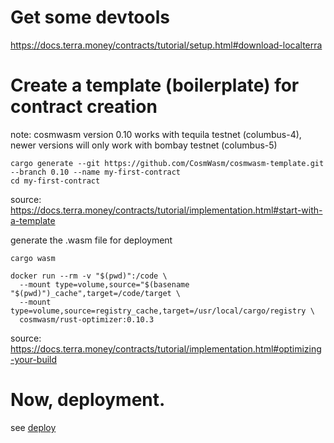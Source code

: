 # Get some devtools
https://docs.terra.money/contracts/tutorial/setup.html#download-localterra

# Create a template (boilerplate) for contract creation

note: cosmwasm version 0.10 works with tequila testnet (columbus-4), newer versions will only work with bombay testnet (columbus-5)

```
cargo generate --git https://github.com/CosmWasm/cosmwasm-template.git --branch 0.10 --name my-first-contract
cd my-first-contract
```
source: https://docs.terra.money/contracts/tutorial/implementation.html#start-with-a-template

generate the .wasm file for deployment

```
cargo wasm

docker run --rm -v "$(pwd)":/code \
  --mount type=volume,source="$(basename "$(pwd)")_cache",target=/code/target \
  --mount type=volume,source=registry_cache,target=/usr/local/cargo/registry \
  cosmwasm/rust-optimizer:0.10.3
```
source: https://docs.terra.money/contracts/tutorial/implementation.html#optimizing-your-build

# Now, deployment. 

see [deploy](../deployer/README.md)
